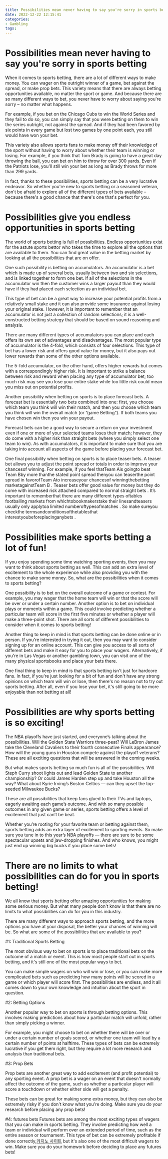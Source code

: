 ```yaml
---
title: Possibilities mean never having to say you're sorry in sports betting
date: 2022-12-22 12:15:41
categories:
- Gambling
tags:
---
```



#  Possibilities mean never having to say you're sorry in sports betting

When it comes to sports betting, there are a lot of different ways to make money. You can wager on the outright winner of a game, bet against the spread, or make prop bets. This variety means that there are always betting opportunities available, no matter the sport or game. And because there are so many different ways to bet, you never have to worry about saying you're sorry – no matter what happens.

For example, if you bet on the Chicago Cubs to win the World Series and they fail to do so, you can simply say that you were betting on them to win the series outright, not against the spread. And if they had been favored by six points in every game but lost two games by one point each, you still would have won your bet.

This variety also allows sports fans to make money off their knowledge of the sport without having to worry about whether their team is winning or losing. For example, if you think that Tom Brady is going to have a great day throwing the ball, you can bet on him to throw for over 300 yards. Even if the Patriots lose, you'll still win your bet as long as Brady throws for more than 299 yards.

In fact, thanks to these possibilities, sports betting can be a very lucrative endeavor. So whether you're new to sports betting or a seasoned veteran, don't be afraid to explore all of the different types of bets available – because there's a good chance that there's one that's perfect for you.

#  Possibilities give you endless opportunities in sports betting 

The world of sports betting is full of possibilities. Endless opportunities exist for the astute sports bettor who takes the time to explore all the options that are available to them. You can find great value in the betting market by looking at all the possibilities that are on offer. 

One such possibility is betting on accumulators. An accumulator is a bet which is made up of several bets, usually between two and six selections, and is linked together to form one bet. If all of the selections in the accumulator win then the customer wins a larger payout than they would have if they had placed each selection as an individual bet. 

This type of bet can be a great way to increase your potential profits from a relatively small stake and it can also provide some insurance against losing your original stake. However, it is important to remember that an accumulator is not just a collection of random selections; it is a well-constructed betting strategy that should be based on sound reasoning and analysis. 

There are many different types of accumulators you can place and each offers its own set of advantages and disadvantages. The most popular type of accumulator is the 4-fold, which consists of four selections. This type of bet has a lower risk and offers good value for money, but it also pays out lower rewards than some of the other options available. 

The 5-fold accumulator, on the other hand, offers higher rewards but comes with a correspondingly higher risk. It is important to strike a balance between risk and reward when placing any type of accumulator bet; too much risk may see you lose your entire stake while too little risk could mean you miss out on potential profits. 

Another possibility when betting on sports is to place forecast bets. A forecast bet is essentially two bets combined into one: first, you choose which team you think will win their match, and then you choose which team you think will win the overall match (or “game Betting”). If both teams you have chosen win then you win your payout. 

Forecast bets can be a good way to secure a return on your investment even if one or more of your selected teams loses their match; however, they do come with a higher risk than straight bets (where you simply select one team to win). As with accumulators, it is important to make sure that you are taking into account all aspects of the game before placing your forecast bet. 

One final possibility when betting on sports is to place teaser bets. A teaser bet allows you to adjust the point spread or totals in order to improve your chancesof winning. For example, if you feel thatTeam Ais goingto beat Team Bby more thanthe stated point spread thenyou can teaserthe point spread in favorofTeam Ato increaseyour chancesof winningthebetting marketagainstTeam B . Teaser bets offer good value for money but they do come with increased risk attached compared to normal straight bets . 
It’s important to rememberthat there are many different types oftables footballing markets from whichtobookmakerstake their linesandteasers usually only applytoa limited numberoftypesofmatches . So make sureyou checkthe termsandconditionsofthetablesthat interestyoubeforeplacinganybets .

#  Possibilities make sports betting a lot of fun!

If you enjoy spending some time watching sporting events, then you may want to think about sports betting as well. This can add an extra level of excitement to the whole experience while also providing you with the chance to make some money. So, what are the possibilities when it comes to sports betting?

One possibility is to bet on the overall outcome of a game or contest. For example, you may wager that the home team will win or that the score will be over or under a certain number. Another option is to bet on individual plays or moments within a game. This could involve predicting whether a particular team will score in the first five minutes or whether a player will make a three-point shot. There are all sorts of different possibilities to consider when it comes to sports betting!

Another thing to keep in mind is that sports betting can be done online or in person. If you're interested in trying it out, then you may want to consider signing up for an online account. This can give you access to all sorts of different bets and make it easy for you to place your wagers. Alternatively, if you're in Las Vegas or another gambling town, you can visit one of the many physical sportsbooks and place your bets there.

One final thing to keep in mind is that sports betting isn't just for hardcore fans. In fact, if you're just looking for a bit of fun and don't have any strong opinions on which team will win or lose, then there's no reason not to try out sports betting. After all, even if you lose your bet, it's still going to be more enjoyable than not betting at all!

#  Possibilities are why sports betting is so exciting!

The NBA playoffs have just started, and everyone’s talking about the possibilities. Will the Golden State Warriors three-peat? Will LeBron James take the Cleveland Cavaliers to their fourth consecutive Finals appearance? How will the young guns in Houston compete against the playoff veterans? These are all exciting questions that will be answered in the coming weeks.

But what makes sports betting so much fun is all of the possibilities. Will Steph Curry shoot lights out and lead Golden State to another championship? Or could James Harden step up and take Houston all the way? What about Kyrie Irving’s Boston Celtics — can they upset the top-seeded Milwaukee Bucks?

These are all possibilities that keep fans glued to their TVs and laptops, eagerly awaiting each game’s outcome. And with so many possible outcomes in any given game or series, sports betting offers a level of excitement that just can’t be beat.

Whether you’re rooting for your favorite team or betting against them, sports betting adds an extra layer of excitement to sporting events. So make sure you tune in to this year’s NBA playoffs — there are sure to be some spectacular upsets and jaw-dropping finishes. And who knows, you might just end up winning big bucks if you place some bets!

#  There are no limits to what possibilities can do for you in sports betting!

We all know that sports betting offer amazing opportunities for making some serious money. But what many people don't know is that there are no limits to what possibilities can do for you in this industry.

There are many different ways to approach sports betting, and the more options you have at your disposal, the better your chances of winning will be. So what are some of the possibilities that are available to you?

#1: Traditional Sports Betting

The most obvious way to bet on sports is to place traditional bets on the outcome of a match or event. This is how most people start out in sports betting, and it's still one of the most popular ways to bet.

You can make simple wagers on who will win or lose, or you can make more complicated bets such as predicting how many points will be scored in a game or which player will score first. The possibilities are endless, and it all comes down to your own knowledge and intuition about the sport in question.

#2: Betting Options

Another popular way to bet on sports is through betting options. This involves making predictions about how a particular match will unfold, rather than simply picking a winner.

For example, you might choose to bet on whether there will be over or under a certain number of goals scored, or whether one team will lead by a certain number of points at halftime. These types of bets can be extremely lucrative if you get them right, but they require a lot more research and analysis than traditional bets.

#3: Prop Bets

Prop bets are another great way to add excitement (and profit potential) to any sporting event. A prop bet is a wager on an event that doesn't normally affect the outcome of the game, such as whether a particular player will score a touchdown or whether either side will get a penalty.

These bets can be great for making some extra money, but they can also be extremely risky if you don't know what you're doing. Make sure you do your research before placing any prop bets!


 #4: futures bets
Futures bets are among the most exciting types of wagers that you can make in sports betting. They involve predicting how well a team or individual will perform over an extended period of time, such as the entire season or tournament.
This type of bet can be extremely profitable if done correctly,[카지노 사이트](https://choegocasino.com/) but it's also one of the most difficult wagers to win. Make sure you do your homework before deciding to place any futures bets!